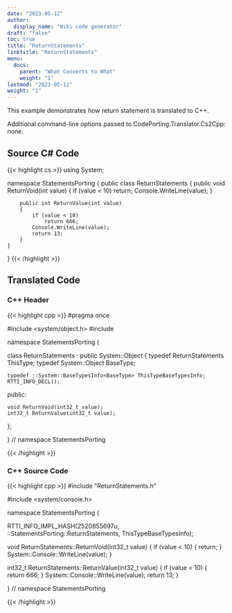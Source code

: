 ```yaml
---
date: "2023-05-12"
author:
  display_name: "Wiki code generator"
draft: "false"
toc: true
title: "ReturnStatements"
linktitle: "ReturnStatements"
menu:
  docs:
    parent: "What Converts to What"
    weight: "1"
lastmod: "2023-05-12"
weight: "1"
---
```


This example demonstrates how return statement is translated to C++.

Additional command-line options passed to CodePorting.Translator.Cs2Cpp: none.

## Source C# Code ##

{{< highlight cs >}}
using System;

namespace StatementsPorting
{
    public class ReturnStatements
    {
        public void ReturnVoid(int value)
        {
            if (value < 10)
                return;
            Console.WriteLine(value);
        }

        public int ReturnValue(int value)
        {
            if (value < 10)
                return 666;
            Console.WriteLine(value);
            return 13;
        }
    }
}
{{< /highlight >}}

## Translated Code ##

### C++ Header ###

{{< highlight cpp >}}
#pragma once

#include <system/object.h>
#include <cstdint>

namespace StatementsPorting {

class ReturnStatements : public System::Object
{
    typedef ReturnStatements ThisType;
    typedef System::Object BaseType;
    
    typedef ::System::BaseTypesInfo<BaseType> ThisTypeBaseTypesInfo;
    RTTI_INFO_DECL();
    
public:

    void ReturnVoid(int32_t value);
    int32_t ReturnValue(int32_t value);
    
};

} // namespace StatementsPorting



{{< /highlight >}}

### C++ Source Code ###

{{< highlight cpp >}}
#include "ReturnStatements.h"

#include <system/console.h>

namespace StatementsPorting {

RTTI_INFO_IMPL_HASH(2520855697u, ::StatementsPorting::ReturnStatements, ThisTypeBaseTypesInfo);

void ReturnStatements::ReturnVoid(int32_t value)
{
    if (value < 10)
    {
        return;
    }
    System::Console::WriteLine(value);
}

int32_t ReturnStatements::ReturnValue(int32_t value)
{
    if (value < 10)
    {
        return 666;
    }
    System::Console::WriteLine(value);
    return 13;
}

} // namespace StatementsPorting

{{< /highlight >}}
